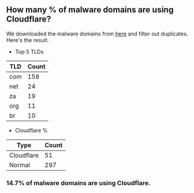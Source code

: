 ## How many % of malware domains are using Cloudflare?


We downloaded the malware domains from [here](https://urlhaus.abuse.ch) and filter out duplicates.
Here's the result.


[//]: # (start replacement)


- Top 5 TLDs

| TLD | Count |
| --- | --- |
| com | 158 |
| net | 24 |
| za | 19 |
| org | 11 |
| br | 10 |


- Cloudflare %

| Type | Count |
| --- | --- |
| Cloudflare | 51 |
| Normal | 297 |


### 14.7% of malware domains are using Cloudflare.